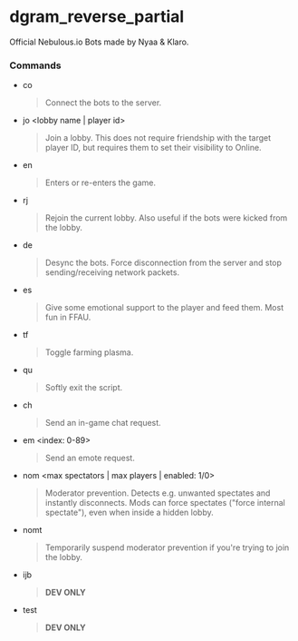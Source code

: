 # dgram_reverse_partial
Official Nebulous.io Bots made by Nyaa &amp; Klaro.

### Commands
* co
	> Connect the bots to the server.

* jo <lobby name | player id>
	> Join a lobby. This does not require friendship with the target player ID, but requires them to set their visibility to Online.

* en
	> Enters or re-enters the game.

* rj
	> Rejoin the current lobby. Also useful if the bots were kicked from the lobby.

* de
	> Desync the bots. Force disconnection from the server and stop sending/receiving network packets.

* es
	> Give some emotional support to the player and feed them. Most fun in FFAU.

* tf
	> Toggle farming plasma.

* qu
	> Softly exit the script.

* ch <message>
	> Send an in-game chat request.

* em <index: 0-89>
	> Send an emote request.

* nom <max spectators | max players | enabled: 1/0>
	> Moderator prevention. Detects e.g. unwanted spectates and instantly disconnects. Mods can force spectates ("force internal spectate"), even when inside a hidden lobby.

* nomt <timeout>
	> Temporarily suspend moderator prevention if you're trying to join the lobby.

* ijb <token>
	> **DEV ONLY**

* test
	> **DEV ONLY**
